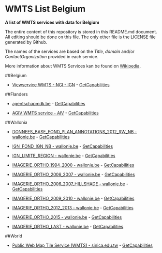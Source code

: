 # WMTS List Belgium
**A list of WMTS services with data for Belgium**

The entire content of this repository is stored in this README.md document. All editing should be done on this file. The only other file is the LICENSE file generated by Github.

The names of the services are based on the *Title*, *domain* and/or *ContactOrganization* provided in each service.

More information about WMTS Services kan be found on [Wikipedia](https://en.wikipedia.org/wiki/Web_Map_Tile_Service).



##Belgium

* [Viewservice WMTS - NGI - IGN](https://www.ngi.be/cartoweb/1.0.0/WMTSCapabilities.xml) - [GetCapabilities](https://www.ngi.be/cartoweb/1.0.0/WMTSCapabilities.xml?request=getcapabilities&service=wmts&version=1.0.0)



##Flanders

* [agentschapmdk.be](http://bathy.agentschapmdk.be/spatialfusionserver/services/ows/wmts/WMTS_Triton) - [GetCapabilities](http://bathy.agentschapmdk.be/spatialfusionserver/services/ows/wmts/WMTS_Triton?request=getcapabilities&service=wmts&version=1.0.0)

* [AGIV WMTS service - AIV](http://tile.informatievlaanderen.be/ws/raadpleegdiensten/wmts?) - [GetCapabilities](http://tile.informatievlaanderen.be/ws/raadpleegdiensten/wmts??request=getcapabilities&service=wmts&version=1.0.0)



##Wallonia

* [DONNEES_BASE_FOND_PLAN_ANNOTATIONS_2012_RW_NB - wallonie.be](https://geoservices.wallonie.be/arcgis/rest/services/DONNEES_BASE/FOND_PLAN_ANNOTATIONS_2012_RW_NB/MapServer/WMTS) - [GetCapabilities](https://geoservices.wallonie.be/arcgis/rest/services/DONNEES_BASE/FOND_PLAN_ANNOTATIONS_2012_RW_NB/MapServer/WMTS?request=getcapabilities&service=wmts&version=1.0.0)

* [IGN_FOND_IGN_NB - wallonie.be](https://geoservices.wallonie.be/arcgis/rest/services/IGN/FOND_IGN_NB/MapServer/WMTS) - [GetCapabilities](https://geoservices.wallonie.be/arcgis/rest/services/IGN/FOND_IGN_NB/MapServer/WMTS?request=getcapabilities&service=wmts&version=1.0.0)

* [IGN_LIMITE_REGION - wallonie.be](https://geoservices.wallonie.be/arcgis/rest/services/IGN/LIMITE_REGION/MapServer/WMTS) - [GetCapabilities](https://geoservices.wallonie.be/arcgis/rest/services/IGN/LIMITE_REGION/MapServer/WMTS?request=getcapabilities&service=wmts&version=1.0.0)

* [IMAGERIE_ORTHO_1994_2000 - wallonie.be](https://geoservices.wallonie.be/arcgis/rest/services/IMAGERIE/ORTHO_1994_2000/MapServer/WMTS) - [GetCapabilities](https://geoservices.wallonie.be/arcgis/rest/services/IMAGERIE/ORTHO_1994_2000/MapServer/WMTS?request=getcapabilities&service=wmts&version=1.0.0)

* [IMAGERIE_ORTHO_2006_2007 - wallonie.be](https://geoservices.wallonie.be/arcgis/rest/services/IMAGERIE/ORTHO_2006_2007/MapServer/WMTS) - [GetCapabilities](https://geoservices.wallonie.be/arcgis/rest/services/IMAGERIE/ORTHO_2006_2007/MapServer/WMTS?request=getcapabilities&service=wmts&version=1.0.0)

* [IMAGERIE_ORTHO_2006_2007_HILLSHADE - wallonie.be](https://geoservices.wallonie.be/arcgis/rest/services/IMAGERIE/ORTHO_2006_2007_HILLSHADE/MapServer/WMTS) - [GetCapabilities](https://geoservices.wallonie.be/arcgis/rest/services/IMAGERIE/ORTHO_2006_2007_HILLSHADE/MapServer/WMTS?request=getcapabilities&service=wmts&version=1.0.0)

* [IMAGERIE_ORTHO_2009_2010 - wallonie.be](https://geoservices.wallonie.be/arcgis/rest/services/IMAGERIE/ORTHO_2009_2010/MapServer/WMTS) - [GetCapabilities](https://geoservices.wallonie.be/arcgis/rest/services/IMAGERIE/ORTHO_2009_2010/MapServer/WMTS?request=getcapabilities&service=wmts&version=1.0.0)

* [IMAGERIE_ORTHO_2012_2013 - wallonie.be](https://geoservices.wallonie.be/arcgis/rest/services/IMAGERIE/ORTHO_2012_2013/MapServer/WMTS) - [GetCapabilities](https://geoservices.wallonie.be/arcgis/rest/services/IMAGERIE/ORTHO_2012_2013/MapServer/WMTS?request=getcapabilities&service=wmts&version=1.0.0)

* [IMAGERIE_ORTHO_2015 - wallonie.be](https://geoservices.wallonie.be/arcgis/rest/services/IMAGERIE/ORTHO_2015/MapServer/WMTS) - [GetCapabilities](https://geoservices.wallonie.be/arcgis/rest/services/IMAGERIE/ORTHO_2015/MapServer/WMTS?request=getcapabilities&service=wmts&version=1.0.0)

* [IMAGERIE_ORTHO_LAST - wallonie.be](https://geoservices.wallonie.be/arcgis/rest/services/IMAGERIE/ORTHO_LAST/MapServer/WMTS) - [GetCapabilities](https://geoservices.wallonie.be/arcgis/rest/services/IMAGERIE/ORTHO_LAST/MapServer/WMTS?request=getcapabilities&service=wmts&version=1.0.0)



##World

* [Public Web Map Tile Service (WMTS) - sinica.edu.tw](http://gis.sinica.edu.tw/worldmap/wmts) - [GetCapabilities](http://gis.sinica.edu.tw/worldmap/wmts?request=getcapabilities&service=wmts&version=1.0.0)